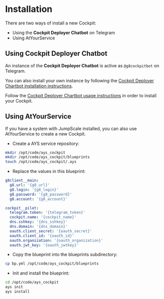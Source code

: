 # Installation

There are two ways of install a new Cockpit:

- Using the **Cockpit Deployer Chatbot** on Telegram
- Using AtYourService


## Using Cockpit Deployer Chatbot

An instance of the **Cockpit Deployer Chatbot** is active as `@g8cockpitbot` on Telegram.  

You can also install your own instance by following the [Cockpit Deployer Chartbot installation instructions](../deployer_bot/installation.md).

Follow the [Cockpit Deployer Chartbot usage instructions](../deployer_bot/usage.md) in order to install your Cockpit.


## Using AtYourService

If you have a system with JumpScale installed, you can also use AtYourService to create a new Cockpit.

- Create a AYS service repository:

```bash
mkdir /opt/code/ays_cockpit
mkdir /opt/code/ays_cockpit/blueprints
touch /opt/code/ays_cockpit/.ays
```

- Replace the values in this blueprint:

```yaml
g8client__main:
  g8.url: '{g8_url}'
  g8.login: '{g8_login}'
  g8.password: '{g8_password}'
  g8.account: '{g8_account}'

cockpit__pilot:
  telegram.token: '{telegram_token}'
  cockpit.name: '{cockpit_name}'
  dns.sshkey: '{dns_sshkey}'
  dns.domain: '{dns_domain}'
  oauth.client_secret: '{oauth_secret}'
  oauth.client_id: '{oauth_id}'
  oauth.organization: '{oauth_organization}'
  oauth.jwt_key: '{oauth_jwtkey}'
```

- Copy the blueprint into the blueprints subdirectory:  

```bash
cp bp.yml /opt/code/ays_cockpit/blueprints
```

- Init and install the blueprint:

```bash
cd /opt/code/ays_cockpit
ays init
ays install
```